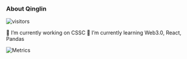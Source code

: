 ### About Qinglin
![visitors](https://visitor-badge.glitch.me/badge?page_id=qinglin.qinglin)

🔭 I’m currently working on CSSC
🌱 I’m currently learning Web3.0, React, Pandas
<!--
**qinglin/qinglin** is a ✨ _special_ ✨ repository because its `README.md` (this file) appears on your GitHub profile.

Here are some ideas to get you started:

- 🔭 I’m currently working on ...
- 🌱 I’m currently learning ...
- 👯 I’m looking to collaborate on ...
- 🤔 I’m looking for help with ...
- 💬 Ask me about ...
- 📫 How to reach me: ...
- 😄 Pronouns: ...
- ⚡ Fun fact: ...
-->


![Metrics](https://metrics.lecoq.io/qinglin?template=classic&base.header=0&isocalendar=1&notable=1&isocalendar.duration=half-year&notable.from=organization&notable.repositories=false&notable.indepth=false&config.timezone=Asia%2FShanghai)
